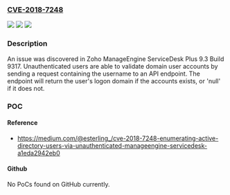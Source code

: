 ### [CVE-2018-7248](https://cve.mitre.org/cgi-bin/cvename.cgi?name=CVE-2018-7248)
![](https://img.shields.io/static/v1?label=Product&message=n%2Fa&color=blue)
![](https://img.shields.io/static/v1?label=Version&message=n%2Fa&color=blue)
![](https://img.shields.io/static/v1?label=Vulnerability&message=n%2Fa&color=brighgreen)

### Description

An issue was discovered in Zoho ManageEngine ServiceDesk Plus 9.3 Build 9317. Unauthenticated users are able to validate domain user accounts by sending a request containing the username to an API endpoint. The endpoint will return the user's logon domain if the accounts exists, or 'null' if it does not.

### POC

#### Reference
- https://medium.com/@esterling_/cve-2018-7248-enumerating-active-directory-users-via-unauthenticated-manageengine-servicedesk-a1eda2942eb0

#### Github
No PoCs found on GitHub currently.

